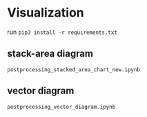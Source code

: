 # Visualization

run `pip3 install -r requirements.txt`

## stack-area diagram

`postprocessing_stacked_area_chart_new.ipynb`

## vector diagram

`postprocessing_vector_diagram.ipynb`
